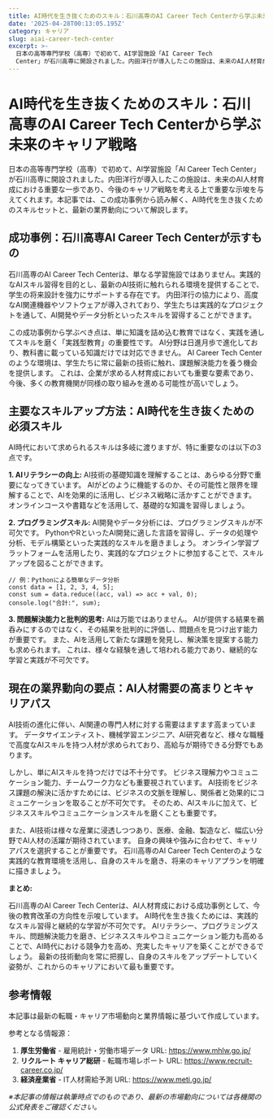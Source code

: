 ```yaml
---
title: AI時代を生き抜くためのスキル：石川高専のAI Career Tech Centerから学ぶ未来のキャリア戦略
date: '2025-04-28T00:13:05.195Z'
category: キャリア
slug: aiai-career-tech-center
excerpt: >-
  日本の高等専門学校（高専）で初めて、AI学習施設「AI Career Tech
  Center」が石川高専に開設されました。内田洋行が導入したこの施設は、未来のAI人材育成における重要な一歩であり、今後のキャリア戦略を考える上で重要な示唆を与えてくれます。本記事では、この成功事例から読み解く、AI時代...
---
```


# AI時代を生き抜くためのスキル：石川高専のAI Career Tech Centerから学ぶ未来のキャリア戦略

日本の高等専門学校（高専）で初めて、AI学習施設「AI Career Tech Center」が石川高専に開設されました。内田洋行が導入したこの施設は、未来のAI人材育成における重要な一歩であり、今後のキャリア戦略を考える上で重要な示唆を与えてくれます。本記事では、この成功事例から読み解く、AI時代を生き抜くためのスキルセットと、最新の業界動向について解説します。


## 成功事例：石川高専AI Career Tech Centerが示すもの

石川高専のAI Career Tech Centerは、単なる学習施設ではありません。実践的なAIスキル習得を目的とし、最新のAI技術に触れられる環境を提供することで、学生の将来設計を強力にサポートする存在です。  内田洋行の協力により、高度なAI関連機器やソフトウェアが導入されており、学生たちは実践的なプロジェクトを通して、AI開発やデータ分析といったスキルを習得することができます。

この成功事例から学ぶべき点は、単に知識を詰め込む教育ではなく、実践を通してスキルを磨く「実践型教育」の重要性です。  AI分野は日進月歩で進化しており、教科書に載っている知識だけでは対応できません。  AI Career Tech Centerのような環境は、学生たちに常に最新の技術に触れ、課題解決能力を養う機会を提供します。  これは、企業が求める人材育成においても重要な要素であり、今後、多くの教育機関が同様の取り組みを進める可能性が高いでしょう。


## 主要なスキルアップ方法：AI時代を生き抜くための必須スキル

AI時代において求められるスキルは多岐に渡りますが、特に重要なのは以下の3点です。

**1. AIリテラシーの向上:**  AI技術の基礎知識を理解することは、あらゆる分野で重要になってきています。  AIがどのように機能するのか、その可能性と限界を理解することで、AIを効果的に活用し、ビジネス戦略に活かすことができます。  オンラインコースや書籍などを活用して、基礎的な知識を習得しましょう。

**2. プログラミングスキル:**  AI開発やデータ分析には、プログラミングスキルが不可欠です。  PythonやRといったAI開発に適した言語を習得し、データの処理や分析、モデル構築といった実践的なスキルを磨きましょう。  オンライン学習プラットフォームを活用したり、実践的なプロジェクトに参加することで、スキルアップを図ることができます。

```
// 例：Pythonによる簡単なデータ分析
const data = [1, 2, 3, 4, 5];
const sum = data.reduce((acc, val) => acc + val, 0);
console.log("合計:", sum);
```

**3. 問題解決能力と批判的思考:**  AIは万能ではありません。  AIが提供する結果を鵜呑みにするのではなく、その結果を批判的に評価し、問題点を見つけ出す能力が重要です。  また、AIを活用して新たな課題を発見し、解決策を提案する能力も求められます。  これは、様々な経験を通して培われる能力であり、継続的な学習と実践が不可欠です。


## 現在の業界動向の要点：AI人材需要の高まりとキャリアパス

AI技術の進化に伴い、AI関連の専門人材に対する需要はますます高まっています。  データサイエンティスト、機械学習エンジニア、AI研究者など、様々な職種で高度なAIスキルを持つ人材が求められており、高給与が期待できる分野でもあります。

しかし、単にAIスキルを持つだけでは不十分です。  ビジネス理解力やコミュニケーション能力、チームワーク力なども重要視されています。  AI技術をビジネス課題の解決に活かすためには、ビジネスの文脈を理解し、関係者と効果的にコミュニケーションを取ることが不可欠です。  そのため、AIスキルに加えて、ビジネススキルやコミュニケーションスキルを磨くことも重要です。

また、AI技術は様々な産業に浸透しつつあり、医療、金融、製造など、幅広い分野でAI人材の活躍が期待されています。  自身の興味や強みに合わせて、キャリアパスを選択することが重要です。  石川高専のAI Career Tech Centerのような実践的な教育環境を活用し、自身のスキルを磨き、将来のキャリアプランを明確に描きましょう。


**まとめ:**

石川高専のAI Career Tech Centerは、AI人材育成における成功事例として、今後の教育改革の方向性を示唆しています。  AI時代を生き抜くためには、実践的なスキル習得と継続的な学習が不可欠です。  AIリテラシー、プログラミングスキル、問題解決能力を磨き、ビジネススキルやコミュニケーション能力も高めることで、AI時代における競争力を高め、充実したキャリアを築くことができるでしょう。  最新の技術動向を常に把握し、自身のスキルをアップデートしていく姿勢が、これからのキャリアにおいて最も重要です。


## 参考情報

本記事は最新の転職・キャリア市場動向と業界情報に基づいて作成しています。

参考となる情報源：
1. **厚生労働省** - 雇用統計・労働市場データ
   URL: https://www.mhlw.go.jp/
2. **リクルート キャリア総研** - 転職市場レポート
   URL: https://www.recruit-career.co.jp/
3. **経済産業省** - IT人材需給予測
   URL: https://www.meti.go.jp/

*※本記事の情報は執筆時点でのものであり、最新の市場動向については各機関の公式発表をご確認ください。*

